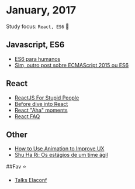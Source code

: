 # January, 2017

Study focus: <code>React, ES6</code> :rocket:

## Javascript, ES6

- [ES6 para humanos](https://github.com/alexmoreno/ES6-para-humanos)
- [Sim, outro post sobre ECMAScript 2015 ou ES6](https://tech.vivareal.com.br/sim-outro-post-sobre-ecmascript-2015-ou-es6-6d50a7f33bd4#.i1uro9eem)

## React

- [ReactJS For Stupid People](http://blog.andrewray.me/reactjs-for-stupid-people/)
- [Before dive into React](http://alves.im/blog/before-dive-into-react.html)
- [React "Aha" moments](https://tylermcginnis.com/react-aha-moments/)
- [React FAQ](https://github.com/timarney/react-faq)

## Other

- [How to Use Animation to Improve UX](http://babich.biz/how-to-use-animation-to-improve-ux/)
- [Shu Ha Ri: Os estágios de um time ágil](https://jhonatanteixeira.wordpress.com/2016/03/16/shu-ha-ri-os-estagios-de-um-time-agil/)

##Fav :star:

- [Talks Elaconf](http://elaconf.com/photos-videos/)
